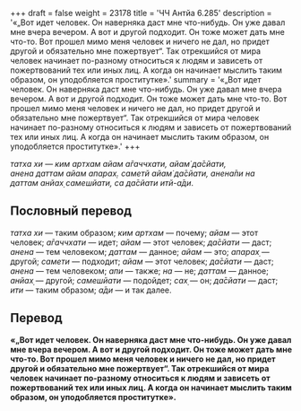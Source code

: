 +++
draft = false
weight = 23178
title = 'ЧЧ Антйа 6.285'
description = '«„Вот идет человек. Он наверняка даст мне что-нибудь. Он уже давал мне вчера вечером. А вот и другой подходит. Он тоже может дать мне что-то. Вот прошел мимо меня человек и ничего не дал, но придет другой и обязательно мне пожертвует“. Так отрекшийся от мира человек начинает по-разному относиться к людям и зависеть от пожертвований тех или иных лиц. А когда он начинает мыслить таким образом, он уподобляется проститутке».'
summary = '«„Вот идет человек. Он наверняка даст мне что-нибудь. Он уже давал мне вчера вечером. А вот и другой подходит. Он тоже может дать мне что-то. Вот прошел мимо меня человек и ничего не дал, но придет другой и обязательно мне пожертвует“. Так отрекшийся от мира человек начинает по-разному относиться к людям и зависеть от пожертвований тех или иных лиц. А когда он начинает мыслить таким образом, он уподобляется проститутке».'
+++

_татха хи — ким артхам айам а̄гаччхати, айам̇ да̄сйати,  
анена даттам айам апарах̣. саметй айам̇ да̄сйати, анена̄пи на  
даттам анйах̣ самешйати, са да̄сйати итй-а̄ди_.

## Пословный перевод

_татха_ _хи_ — таким образом; _ким_ _артхам_ — почему; _айам_ — этот человек; _а̄гаччхати_ — идет; _айам_ — этот человек; _да̄сйати_ — даст; _анена_ — тем человеком; _даттам_ — данное; _айам_ — это; _апарах̣_ — другой; _самети_ — подходит; _айам_ — этот человек; _да̄сйати_ — даст; _анена_ — тем человеком; _апи_ — также; _на_ — не; _даттам_ — данное; _анйах̣_ — другой; _самешйати_ — подойдет; _сах̣_ — он; _да̄сйати_ — даст; _ити_ — таким образом; _а̄ди_ — и так далее.

## Перевод

**«„Вот идет человек. Он наверняка даст мне что-нибудь. Он уже давал мне вчера вечером. А вот и другой подходит. Он тоже может дать мне что-то. Вот прошел мимо меня человек и ничего не дал, но придет другой и обязательно мне пожертвует“. Так отрекшийся от мира человек начинает по-разному относиться к людям и зависеть от пожертвований тех или иных лиц. А когда он начинает мыслить таким образом, он уподобляется проститутке».**
